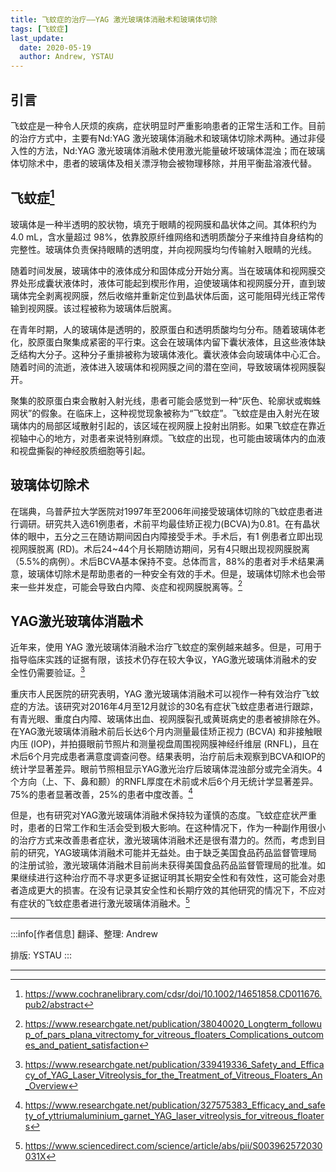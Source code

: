 ```yaml
---
title: 飞蚊症的治疗——YAG 激光玻璃体消融术和玻璃体切除
tags: [飞蚊症]
last_update:
  date: 2020-05-19
  author: Andrew, YSTAU
---
```


## 引言

飞蚊症是一种令人厌烦的疾病，症状明显时严重影响患者的正常生活和工作。目前的治疗方式中，主要有Nd:YAG 激光玻璃体消融术和玻璃体切除术两种。通过非侵入性的方法，Nd:YAG 激光玻璃体消融术使用激光能量破坏玻璃体混浊；而在玻璃体切除术中，患者的玻璃体及相关漂浮物会被物理移除，并用平衡盐溶液代替。

## 飞蚊症[^1]

玻璃体是一种半透明的胶状物，填充于眼睛的视网膜和晶状体之间。其体积约为 4.0 mL，含水量超过 98%，依靠胶原纤维网络和透明质酸分子来维持自身结构的完整性。玻璃体负责保持眼睛的透明度，并向视网膜均匀传输射入眼睛的光线。

随着时间发展，玻璃体中的液体成分和固体成分开始分离。当在玻璃体和视网膜交界处形成囊状液体时，液体可能起到楔形作用，迫使玻璃体和视网膜分开，直到玻璃体完全剥离视网膜，然后收缩并重新定位到晶状体后面，这可能阻碍光线正常传输到视网膜。该过程被称为玻璃体后脱离。

在青年时期，人的玻璃体是透明的，胶原蛋白和透明质酸均匀分布。随着玻璃体老化，胶原蛋白聚集成紧密的平行束。这会在玻璃体内留下囊状液体，且这些液体缺乏结构大分子。这种分子重排被称为玻璃体液化。囊状液体会向玻璃体中心汇合。随着时间的流逝，液体进入玻璃体和视网膜之间的潜在空间，导致玻璃体视网膜裂开。

聚集的胶原蛋白束会散射入射光线，患者可能会感觉到一种“灰色、轮廓状或蜘蛛网状”的假象。在临床上，这种视觉现象被称为“飞蚊症”。飞蚊症是由入射光在玻璃体内的局部区域散射引起的，该区域在视网膜上投射出阴影。如果飞蚊症在靠近视轴中心的地方，对患者来说特别麻烦。飞蚊症的出现，也可能由玻璃体内的血液和视盘撕裂的神经胶质细胞等引起。

## 玻璃体切除术

在瑞典，乌普萨拉大学医院对1997年至2006年间接受玻璃体切除的飞蚊症患者进行调研。研究共入选61例患者，术前平均最佳矫正视力(BCVA)为0.81。在有晶状体的眼中，五分之三在随访期间因白内障接受手术。手术后，有1 例患者立即出现视网膜脱离 (RD)。术后24~44个月长期随访期间，另有4只眼出现视网膜脱离（5.5%的病例）。术后BCVA基本保持不变。总体而言，88%的患者对手术结果满意，玻璃体切除术是帮助患者的一种安全有效的手术。但是，玻璃体切除术也会带来一些并发症，可能会导致白内障、炎症和视网膜脱离等。[^2]

## YAG激光玻璃体消融术

近年来，使用 YAG 激光玻璃体消融术治疗飞蚊症的案例越来越多。但是，可用于指导临床实践的证据有限，该技术仍存在较大争议，YAG激光玻璃体消融术的安全性仍需要验证。[^3]

重庆市人民医院的研究表明，YAG 激光玻璃体消融术可以视作一种有效治疗飞蚊症的方法。该研究对2016年4月至12月就诊的30名有症状飞蚊症患者进行跟踪，有青光眼、重度白内障、玻璃体出血、视网膜裂孔或黄斑病史的患者被排除在外。在YAG激光玻璃体消融术前后长达6个月内测量最佳矫正视力 (BCVA) 和非接触眼内压 (IOP)，并拍摄眼前节照片和测量视盘周围视网膜神经纤维层 (RNFL)，且在术后6个月完成患者满意度调查问卷。结果表明，治疗前后未观察到BCVA和IOP的统计学显著差异。眼前节照相显示YAG激光治疗后玻璃体混浊部分或完全消失。4个方向（上、下、鼻和颞）的RNFL厚度在术前或术后6个月无统计学显著差异。75%的患者显著改善，25%的患者中度改善。[^4]

但是，也有研究对YAG激光玻璃体消融术保持较为谨慎的态度。飞蚊症症状严重时，患者的日常工作和生活会受到极大影响。在这种情况下，作为一种副作用很小的治疗方式来改善患者症状，激光玻璃体消融术还是很有潜力的。然而，考虑到目前的研究，YAG玻璃体消融术可能并无益处。由于缺乏美国食品药品监督管理局的注册试验，激光玻璃体消融术目前尚未获得美国食品药品监督管理局的批准。如果继续进行这种治疗而不寻求更多证据证明其长期安全性和有效性，这可能会对患者造成更大的损害。在没有记录其安全性和长期疗效的其他研究的情况下，不应对有症状的飞蚊症患者进行激光玻璃体消融术。[^5]

---

:::info[作者信息]
翻译、整理: Andrew

排版: YSTAU
:::

---

[^1]: https://www.cochranelibrary.com/cdsr/doi/10.1002/14651858.CD011676.pub2/abstract
[^2]: https://www.researchgate.net/publication/38040020_Longterm_followup_of_pars_plana_vitrectomy_for_vitreous_floaters_Complications_outcomes_and_patient_satisfaction
[^3]: https://www.researchgate.net/publication/339419336_Safety_and_Efficacy_of_YAG_Laser_Vitreolysis_for_the_Treatment_of_Vitreous_Floaters_An_Overview
[^4]: https://www.researchgate.net/publication/327575383_Efficacy_and_safety_of_yttriumaluminium_garnet_YAG_laser_vitreolysis_for_vitreous_floaters
[^5]: https://www.sciencedirect.com/science/article/abs/pii/S003962572030031X
